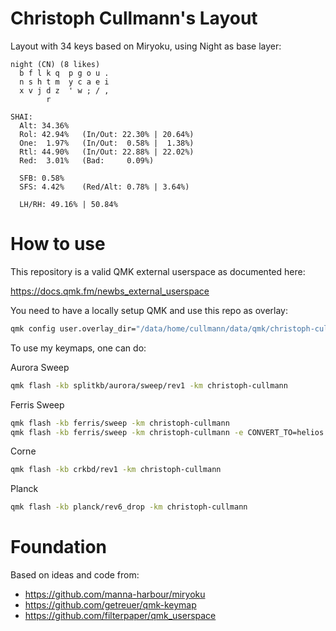 # Christoph Cullmann's Layout

Layout with 34 keys based on Miryoku, using Night as base layer:

```
night (CN) (8 likes)
  b f l k q  p g o u .
  n s h t m  y c a e i
  x v j d z  ' w ; / ,
        r

SHAI:
  Alt: 34.36%
  Rol: 42.94%   (In/Out: 22.30% | 20.64%)
  One:  1.97%   (In/Out:  0.58% |  1.38%)
  Rtl: 44.90%   (In/Out: 22.88% | 22.02%)
  Red:  3.01%   (Bad:     0.09%)

  SFB: 0.58%
  SFS: 4.42%    (Red/Alt: 0.78% | 3.64%)

  LH/RH: 49.16% | 50.84%
```

# How to use

This repository is a valid QMK external userspace as documented here:

 https://docs.qmk.fm/newbs_external_userspace

You need to have a locally setup QMK and use this repo as overlay:

```zsh
qmk config user.overlay_dir="/data/home/cullmann/data/qmk/christoph-cullmann"
```

To use my keymaps, one can do:

Aurora Sweep

```zsh
qmk flash -kb splitkb/aurora/sweep/rev1 -km christoph-cullmann
```

Ferris Sweep

```zsh
qmk flash -kb ferris/sweep -km christoph-cullmann
qmk flash -kb ferris/sweep -km christoph-cullmann -e CONVERT_TO=helios
```

Corne

```zsh
qmk flash -kb crkbd/rev1 -km christoph-cullmann
```

Planck

```zsh
qmk flash -kb planck/rev6_drop -km christoph-cullmann
```

# Foundation

Based on ideas and code from:

- https://github.com/manna-harbour/miryoku
- https://github.com/getreuer/qmk-keymap
- https://github.com/filterpaper/qmk_userspace
